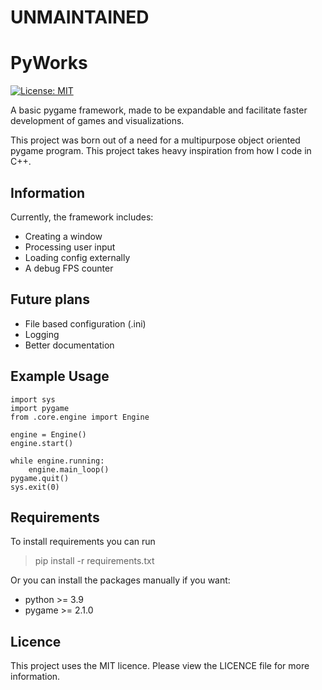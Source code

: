 # UNMAINTAINED

# PyWorks

[![License: MIT](https://img.shields.io/badge/License-MIT-yellow.svg)](https://opensource.org/licenses/MIT)

A basic pygame framework, made to be expandable and facilitate faster development of games and visualizations.

This project was born out of a need for a multipurpose object oriented pygame program. This project takes heavy inspiration from how I code in C++.

## Information

Currently, the framework includes:

- Creating a window
- Processing user input
- Loading config externally
- A debug FPS counter

## Future plans

- File based configuration (.ini)
- Logging
- Better documentation

## Example Usage

    import sys
    import pygame
    from .core.engine import Engine

    engine = Engine()
    engine.start()
    
    while engine.running:
        engine.main_loop()
    pygame.quit()
    sys.exit(0)

## Requirements

To install requirements you can run
> pip install -r requirements.txt

Or you can install the packages manually if you want:

- python >= 3.9
- pygame >= 2.1.0

## Licence

This project uses the MIT licence. Please view the LICENCE file for more information.
